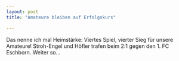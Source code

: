 ```yaml
---
layout: post
title: "Amateure bleiben auf Erfolgskurs"

---
```


Das nenne ich mal Heimstärke: Viertes Spiel, vierter Sieg für unsere Amateure! Stroh-Engel und Höfler trafen beim 2:1 gegen den 1. FC Eschborn. Weiter so...


